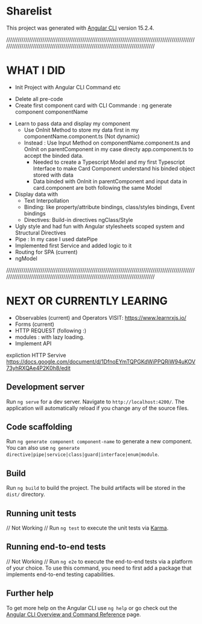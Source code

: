 # Sharelist

This project was generated with [Angular CLI](https://github.com/angular/angular-cli) version 15.2.4.


/////////////////////////////////////////////////////////////////////////////////////////////////////////////////////////////////////////////////////////////////////////////////

# WHAT I DID

- Init Project with Angular CLI Command etc
* Delete all pre-code
* Create first component card with CLI Commande : ng generate component componentName
- Learn to pass data and display my component
    - Use OnInit Method to store my data first in my componentName.component.ts (Not dynamic)
    - Instead : Use Input Method on componentName.component.ts and OnInit on parentComponent in my case directy app.component.ts to accept the binded data.
        - Needed to create a Typescript Model and my first Typescript Interface to make Card Component understand his binded object stored with data
        - Data binded with OnInit in parentComponent and input data in card.component are both following the same Model
- Display data with
    - Text Interpollation
    - Binding:  like property/attribute bindings, class/styles bindings, Event bindings
    - Directives: Build-in directives ngClass/Style
- Ugly style and had fun with Angular stylesheets scoped system and Structural Directives
- Pipe : In my case I used datePipe
- Implemented first Service and added logic to it
- Routing for SPA (current)
- ngModel

/////////////////////////////////////////////////////////////////////////////////////////////////////////////////////////////////////////////////////////////////////////////////

# NEXT OR CURRENTLY LEARING

- Observables (current) and Operators
    VISIT:    https://www.learnrxjs.io/
- Forms (current)
- HTTP REQUEST (following :)
- modules : with lazy loading.
- Implement API

expliction HTTP Servive 
https://docs.google.com/document/d/1DfnoEYmTQPGKdWiPPQRiW94uKOV73yhRXQAe4P2K0h8/edit
## Development server

Run `ng serve` for a dev server. Navigate to `http://localhost:4200/`. The application will automatically reload if you change any of the source files.

## Code scaffolding

Run `ng generate component component-name` to generate a new component. You can also use `ng generate directive|pipe|service|class|guard|interface|enum|module`.

## Build

Run `ng build` to build the project. The build artifacts will be stored in the `dist/` directory.

## Running unit tests
// Not Working //
Run `ng test` to execute the unit tests via [Karma](https://karma-runner.github.io).

## Running end-to-end tests
// Not Working //
Run `ng e2e` to execute the end-to-end tests via a platform of your choice. To use this command, you need to first add a package that implements end-to-end testing capabilities.

## Further help

To get more help on the Angular CLI use `ng help` or go check out the [Angular CLI Overview and Command Reference](https://angular.io/cli) page.
